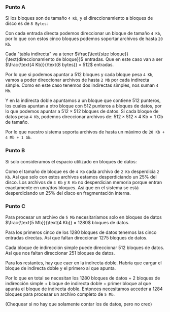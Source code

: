 ### Punto A 

Si los bloques son de tamaño `4 Kb`, y el direccionamiento a bloques de disco es de `8 Bytes`: 

Con cada entrada directa podemos direccionar un bloque de tamaño `4 Kb`, por lo que con estos cinco bloques podemos soportar archivos de hasta `20 Kb`. 

Cada "tabla indirecta" va a tener $\frac{\text{size bloque}}{\text{direccionamiento de bloque}}$ entradas. Que en este caso van a ser $\frac{\text{4 Kb}}{\text{8 bytes}} = 512$ entradas.

Por lo que si podemos apuntar a 512 bloques y cada bloque pesa `4 Kb`, vamos a poder direccionar archivos de hasta `2 Mb` por cada indirecta simple. Como en este caso tenemos dos indirectas simples, nos suman `4 Mb`. 

Y en la indirecta doble apuntamos a un bloque que contiene 512 punteros, los cuales apuntan a otro bloque con 512 punteros a bloques de datos, por lo que podemos apuntar a $512 \times 512$ bloques de datos. Si cada bloque de datos pesa `4 Kb`, podemos direccionar archivos de: $512 \times 512 \times \text{4 Kb} = \text{1 Gb}$ de tamaño. 

Por lo que nuestro sistema soporta archivos de hasta un máximo de `20 Kb + 4 Mb + 1 Gb`.

### Punto B

Si solo consideramos el espacio utilizado en bloques de datos:

Como el tamaño de bloque es de `4 Kb` cada archivo de `2 Kb` desperdicia `2 Kb`. Así que solo con estos archivos estamos desperdiciando un 25% del disco. Los archivos de `4 Kb` y `8 Kb` no desperdician memoria porque entran exactamente en uno/dos bloques. Así que en el sistema se está desperdiciando un 25% del disco en fragmentación interna. 

### Punto C

Para procesar un archivo de `5 Mb` necesitaríamos solo en bloques de datos $\frac{\text{5 Mb}}{\text{4 Kb}} = 1280$ bloques de datos. 

Para los primeros cinco de los 1280 bloques de datos tenemos las cinco entradas directas. Así que faltan direccionar 1275 bloques de datos. 

Cada bloque de indirección simple puede direccionar 512 bloques de datos. Así que nos faltan direccionar 251 bloques de datos. 

Para los restantes, hay que caer en la indirecta doble. Habría que cargar el bloque de indirecta doble y el primero al que apunta. 

Por lo que en total se necesitan los 1280 bloques de datos + 2 bloques de indirección simple + bloque de indirecta doble + primer bloque al que apunta el bloque de indirecta doble. Entonces necesitamos acceder a 1284 bloques para procesar un archivo completo de `5 Mb`.

(Chequear si no hay que solamente contar los de datos, pero no creo)
